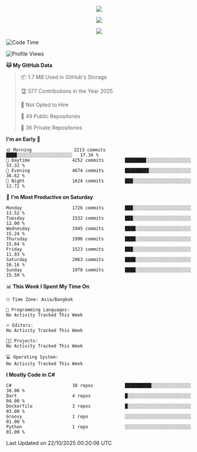 <p align="center">
  <a href="say-hi.gif"> 
    <img align="center" src="say-hi.gif"/>
  </a>
</p>
<p align="center">
  <a href="https://github.com/htthinh1999">
    <img align="center" src="https://github-readme-stats-kappa-pink.vercel.app/api?username=htthinh1999&show_icons=true&count_private=true&theme=dracula"/>
  </a>
</p>
<p align="center">
  <a href="https://github.com/htthinh1999">
    <img src="https://github-readme-stats-kappa-pink.vercel.app/api/top-langs/?username=htthinh1999&layout=compact&langs_count=6&count_private=true&hide=tsql,hlsl,glsl,shaderlab&theme=dracula"/>
  </a>
</p>

<!--START_SECTION:waka-->
![Code Time](http://img.shields.io/badge/Code%20Time-0%20secs-blue)

![Profile Views](http://img.shields.io/badge/Profile%20Views-1-blue)

**🐱 My GitHub Data** 

> 📦 1.7 MB Used in GitHub's Storage 
 > 
> 🏆 577 Contributions in the Year 2025
 > 
> 🚫 Not Opted to Hire
 > 
> 📜 49 Public Repositories 
 > 
> 🔑 36 Private Repositories 
 > 
**I'm an Early 🐤** 

```text
🌞 Morning                2213 commits        ████░░░░░░░░░░░░░░░░░░░░░   17.34 % 
🌆 Daytime                4252 commits        ████████░░░░░░░░░░░░░░░░░   33.32 % 
🌃 Evening                4674 commits        █████████░░░░░░░░░░░░░░░░   36.62 % 
🌙 Night                  1624 commits        ███░░░░░░░░░░░░░░░░░░░░░░   12.72 % 
```
📅 **I'm Most Productive on Saturday** 

```text
Monday                   1726 commits        ███░░░░░░░░░░░░░░░░░░░░░░   13.52 % 
Tuesday                  1532 commits        ███░░░░░░░░░░░░░░░░░░░░░░   12.00 % 
Wednesday                1945 commits        ████░░░░░░░░░░░░░░░░░░░░░   15.24 % 
Thursday                 1996 commits        ████░░░░░░░░░░░░░░░░░░░░░   15.64 % 
Friday                   1523 commits        ███░░░░░░░░░░░░░░░░░░░░░░   11.93 % 
Saturday                 2063 commits        ████░░░░░░░░░░░░░░░░░░░░░   16.16 % 
Sunday                   1978 commits        ████░░░░░░░░░░░░░░░░░░░░░   15.50 % 
```


📊 **This Week I Spent My Time On** 

```text
🕑︎ Time Zone: Asia/Bangkok

💬 Programming Languages: 
No Activity Tracked This Week

🔥 Editors: 
No Activity Tracked This Week

🐱‍💻 Projects: 
No Activity Tracked This Week

💻 Operating System: 
No Activity Tracked This Week
```

**I Mostly Code in C#** 

```text
C#                       38 repos            ██████████░░░░░░░░░░░░░░░   38.00 % 
Dart                     4 repos             █░░░░░░░░░░░░░░░░░░░░░░░░   04.00 % 
Dockerfile               3 repos             █░░░░░░░░░░░░░░░░░░░░░░░░   03.00 % 
Groovy                   1 repo              ░░░░░░░░░░░░░░░░░░░░░░░░░   01.00 % 
Python                   1 repo              ░░░░░░░░░░░░░░░░░░░░░░░░░   01.00 % 
```




 Last Updated on 22/10/2025 00:20:06 UTC
<!--END_SECTION:waka-->
